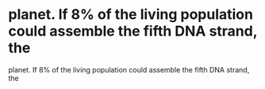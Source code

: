 # planet. If   8% of the living population could assemble the fifth DNA strand, the

planet. If   8% of the living population could assemble the fifth DNA strand, the